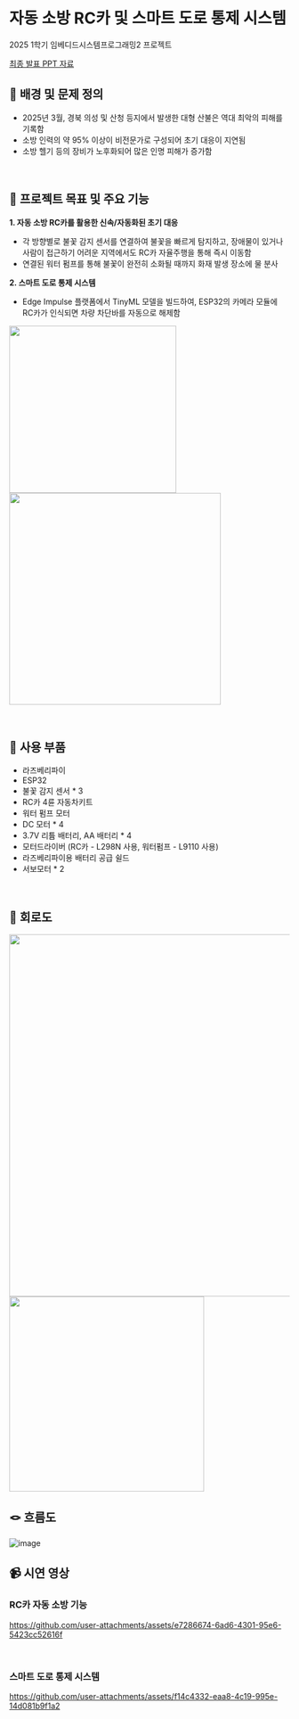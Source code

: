 # 자동 소방 RC카 및 스마트 도로 통제 시스템
2025 1학기 임베디드시스템프로그래밍2 프로젝트

[최종 발표 PPT 자료](https://drive.google.com/file/d/1Nef0HpQZqnrCfS2U3rZBhsGhqkoYTaEl/view?usp=drive_link)
<br />



## 🚨 배경 및 문제 정의

- 2025년 3월, 경북 의성 및 산청 등지에서 발생한 대형 산불은 역대 최악의 피해를 기록함
- 소방 인력의 약 95% 이상이 비전문가로 구성되어 초기 대응이 지연됨
- 소방 헬기 등의 장비가 노후화되어 많은 인명 피해가 증가함
<br />


## 🎯 프로젝트 목표 및 주요 기능 
**1. 자동 소방 RC카를 활용한 신속/자동화된 초기 대응**  
   - 각 방향별로 불꽃 감지 센서를 연결하여 불꽃을 빠르게 탐지하고, 장애물이 있거나 사람이 접근하기 어려운 지역에서도 RC카 자율주행을 통해 즉시 이동함 
   - 연결된 워터 펌프를 통해 불꽃이 완전히 소화될 때까지 화재 발생 장소에 물 분사

**2. 스마트 도로 통제 시스템**  
   - Edge Impulse 플랫폼에서 TinyML 모델을 빌드하여, ESP32의 카메라 모듈에 RC카가 인식되면 차량 차단바를 자동으로 해제함

<p float="left">
  <img width=300 src="https://github.com/user-attachments/assets/caf51b4f-8cbd-45f6-9953-fa6f6da19028">
  <img width=380 src="https://github.com/user-attachments/assets/548450d6-7a48-4081-8059-b7092f6a4cb7">
</p>
<br />


##  🦾 사용 부품
- 라즈베리파이
- ESP32
- 불꽃 감지 센서 * 3
- RC카 4륜 자동차키트
- 워터 펌프 모터
- DC 모터 * 4
- 3.7V 리튬 배터리, AA 배터리 * 4
- 모터드라이버 (RC카 - L298N 사용, 워터펌프 - L9110 사용)
- 라즈베리파이용 배터리 공급 쉴드
- 서보모터 * 2
<br />


## 🤖 회로도 
<p float="left">
  <img width=650 src="https://github.com/user-attachments/assets/3cc9cd93-4fa4-4911-837a-840ad5a49177">
  <img width=350 src="https://github.com/user-attachments/assets/f622ce78-98e8-4b65-9422-abccbeeaafad">
</p>


## 🪢 흐름도
![image](https://github.com/user-attachments/assets/78c252bc-0186-4b68-af34-c45e51299726)
<br/>


## 📹 시연 영상

### RC카 자동 소방 기능

https://github.com/user-attachments/assets/e7286674-6ad6-4301-95e6-5423cc52616f

<br/>


### 스마트 도로 통제 시스템

https://github.com/user-attachments/assets/f14c4332-eaa8-4c19-995e-14d081b9f1a2

<br />


